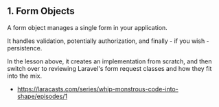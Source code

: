 

## 1. Form Objects

A form object manages a single form in your application. 

It handles validation, potentially authorization, and finally - if you wish - persistence. 

In the lesson above, it creates an implementation from scratch, and then switch over to reviewing Laravel's form request classes and how they fit into the mix.

- https://laracasts.com/series/whip-monstrous-code-into-shape/episodes/1
